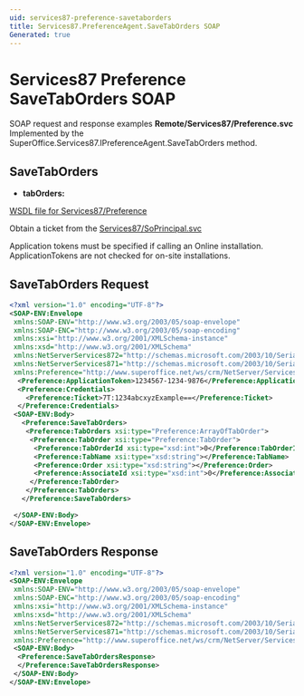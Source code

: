 ```yaml
---
uid: services87-preference-savetaborders
title: Services87.PreferenceAgent.SaveTabOrders SOAP
Generated: true
---
```


# Services87 Preference SaveTabOrders SOAP

SOAP request and response examples **Remote/Services87/Preference.svc**
Implemented by the <see cref="M:SuperOffice.Services87.IPreferenceAgent.SaveTabOrders">SuperOffice.Services87.IPreferenceAgent.SaveTabOrders</see> method.

## SaveTabOrders



* **tabOrders:** 



[WSDL file for Services87/Preference](../Services87-Preference.md)

Obtain a ticket from the [Services87/SoPrincipal.svc](../SoPrincipal/SoPrincipal.md)

Application tokens must be specified if calling an Online installation. ApplicationTokens are not checked for on-site installations.

## SaveTabOrders Request

```xml
<?xml version="1.0" encoding="UTF-8"?>
<SOAP-ENV:Envelope
 xmlns:SOAP-ENV="http://www.w3.org/2003/05/soap-envelope"
 xmlns:SOAP-ENC="http://www.w3.org/2003/05/soap-encoding"
 xmlns:xsi="http://www.w3.org/2001/XMLSchema-instance"
 xmlns:xsd="http://www.w3.org/2001/XMLSchema"
 xmlns:NetServerServices872="http://schemas.microsoft.com/2003/10/Serialization/Arrays"
 xmlns:NetServerServices871="http://schemas.microsoft.com/2003/10/Serialization/"
 xmlns:Preference="http://www.superoffice.net/ws/crm/NetServer/Services87">
  <Preference:ApplicationToken>1234567-1234-9876</Preference:ApplicationToken>
  <Preference:Credentials>
    <Preference:Ticket>7T:1234abcxyzExample==</Preference:Ticket>
  </Preference:Credentials>
 <SOAP-ENV:Body>
   <Preference:SaveTabOrders>
    <Preference:TabOrders xsi:type="Preference:ArrayOfTabOrder">
     <Preference:TabOrder xsi:type="Preference:TabOrder">
      <Preference:TabOrderId xsi:type="xsd:int">0</Preference:TabOrderId>
      <Preference:TabName xsi:type="xsd:string"></Preference:TabName>
      <Preference:Order xsi:type="xsd:string"></Preference:Order>
      <Preference:AssociateId xsi:type="xsd:int">0</Preference:AssociateId>
     </Preference:TabOrder>
    </Preference:TabOrders>
   </Preference:SaveTabOrders>

 </SOAP-ENV:Body>
</SOAP-ENV:Envelope>

```


## SaveTabOrders Response

```xml
<?xml version="1.0" encoding="UTF-8"?>
<SOAP-ENV:Envelope
 xmlns:SOAP-ENV="http://www.w3.org/2003/05/soap-envelope"
 xmlns:SOAP-ENC="http://www.w3.org/2003/05/soap-encoding"
 xmlns:xsi="http://www.w3.org/2001/XMLSchema-instance"
 xmlns:xsd="http://www.w3.org/2001/XMLSchema"
 xmlns:NetServerServices872="http://schemas.microsoft.com/2003/10/Serialization/Arrays"
 xmlns:NetServerServices871="http://schemas.microsoft.com/2003/10/Serialization/"
 xmlns:Preference="http://www.superoffice.net/ws/crm/NetServer/Services87">
 <SOAP-ENV:Body>
  <Preference:SaveTabOrdersResponse>
  </Preference:SaveTabOrdersResponse>
 </SOAP-ENV:Body>
</SOAP-ENV:Envelope>

```

